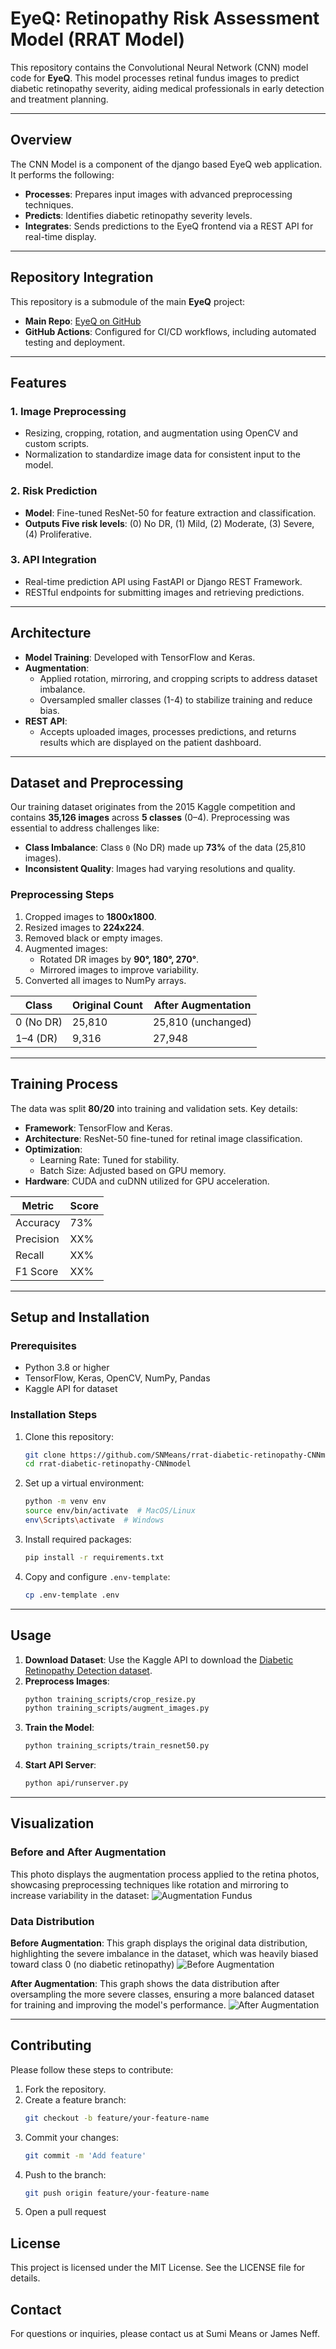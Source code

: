 # EyeQ: Retinopathy Risk Assessment Model (RRAT Model)

This repository contains the Convolutional Neural Network (CNN) model code for **EyeQ**. This model processes retinal fundus images to predict diabetic retinopathy severity, aiding medical professionals in early detection and treatment planning.

---

## **Overview**
The CNN Model is a component of the django based EyeQ web application. It performs the following:
- **Processes**: Prepares input images with advanced preprocessing techniques.
- **Predicts**: Identifies diabetic retinopathy severity levels.
- **Integrates**: Sends predictions to the EyeQ frontend via a REST API for real-time display.

---

## **Repository Integration**
This repository is a submodule of the main **EyeQ** project:
- **Main Repo**: [EyeQ on GitHub](https://github.com/NeffCodes/retinopathy-risk-assessment-tool)
- **GitHub Actions**: Configured for CI/CD workflows, including automated testing and deployment.

---

## **Features**
### 1. **Image Preprocessing**
- Resizing, cropping, rotation, and augmentation using OpenCV and custom scripts.
- Normalization to standardize image data for consistent input to the model.

### 2. **Risk Prediction**
- **Model**: Fine-tuned ResNet-50 for feature extraction and classification.
- **Outputs Five risk levels**: (0) No DR, (1) Mild, (2) Moderate, (3) Severe, (4) Proliferative.


### 3. **API Integration**
- Real-time prediction API using FastAPI or Django REST Framework.
- RESTful endpoints for submitting images and retrieving predictions.

---

## **Architecture**
- **Model Training**: Developed with TensorFlow and Keras.
- **Augmentation**:
  - Applied rotation, mirroring, and cropping scripts to address dataset imbalance.
  - Oversampled smaller classes (1-4) to stabilize training and reduce bias.
- **REST API**:
  - Accepts uploaded images, processes predictions, and returns results which are displayed on the patient dashboard.

---

## **Dataset and Preprocessing**
Our training dataset originates from the 2015 Kaggle competition and contains **35,126 images** across **5 classes** (0–4). Preprocessing was essential to address challenges like:
- **Class Imbalance**: Class `0` (No DR) made up **73%** of the data (25,810 images).
- **Inconsistent Quality**: Images had varying resolutions and quality.

### **Preprocessing Steps**
1. Cropped images to **1800x1800**.
2. Resized images to **224x224**.
3. Removed black or empty images.
4. Augmented images:
   - Rotated DR images by **90°, 180°, 270°**.
   - Mirrored images to improve variability.
5. Converted all images to NumPy arrays.

| **Class** | **Original Count** | **After Augmentation** |
|-----------|--------------------|-------------------------|
| 0 (No DR) | 25,810            | 25,810 (unchanged)     |
| 1–4 (DR)  | 9,316             | 27,948                 |

---

## **Training Process**
The data was split **80/20** into training and validation sets. Key details:
- **Framework**: TensorFlow and Keras.
- **Architecture**: ResNet-50 fine-tuned for retinal image classification.
- **Optimization**:
  - Learning Rate: Tuned for stability.
  - Batch Size: Adjusted based on GPU memory.
- **Hardware**: CUDA and cuDNN utilized for GPU acceleration.

| **Metric**  | **Score** |
|-------------|-----------|
| Accuracy    | 73%       |
| Precision   | XX%       |
| Recall      | XX%       |
| F1 Score    | XX%       |

---

## **Setup and Installation**

### **Prerequisites**
- Python 3.8 or higher
- TensorFlow, Keras, OpenCV, NumPy, Pandas
- Kaggle API for dataset

### **Installation Steps**
1. Clone this repository:
    ```bash
    git clone https://github.com/SNMeans/rrat-diabetic-retinopathy-CNNmodel.git
    cd rrat-diabetic-retinopathy-CNNmodel
    ```
2. Set up a virtual environment:
    ```bash
    python -m venv env
    source env/bin/activate  # MacOS/Linux
    env\Scripts\activate  # Windows
    ```
3. Install required packages:
    ```bash
    pip install -r requirements.txt
    ```
4. Copy and configure `.env-template`:
    ```bash
    cp .env-template .env
    ```

---

## **Usage**

1. **Download Dataset**: Use the Kaggle API to download the [Diabetic Retinopathy Detection dataset](https://www.kaggle.com/c/diabetic-retinopathy-detection/data).
2. **Preprocess Images**:
    ```bash
    python training_scripts/crop_resize.py
    python training_scripts/augment_images.py
    ```
3. **Train the Model**:
    ```bash
    python training_scripts/train_resnet50.py
    ```
4. **Start API Server**:
    ```bash
    python api/runserver.py
    ```

---

## **Visualization**

### **Before and After Augmentation**
This photo displays the augmentation process applied to the retina photos, showcasing preprocessing techniques like rotation and mirroring to increase variability in the dataset:
![Augmentation Fundus](https://github.com/SNMeans/rrat-diabetic-retinopathy-CNNmodel/blob/main/images/Rotimages.png)

### **Data Distribution**
**Before Augmentation**:
This graph displays the original data distribution, highlighting the severe imbalance in the dataset, which was heavily biased toward class 0 (no diabetic retinopathy)
![Before Augmentation](https://github.com/SNMeans/rrat-diabetic-retinopathy-CNNmodel/blob/main/images/BEFOREAUG.png)

**After Augmentation**:
This graph shows the data distribution after oversampling the more severe classes, ensuring a more balanced dataset for training and improving the model's performance.
![After Augmentation](https://github.com/SNMeans/rrat-diabetic-retinopathy-CNNmodel/blob/main/images/DRafterAug.png)

---

## **Contributing**

Please follow these steps to contribute:
1. Fork the repository.
2. Create a feature branch:
   ```bash
   git checkout -b feature/your-feature-name
   ```
3. Commit your changes:
    ```bash
    git commit -m 'Add feature'
    ```
4. Push to the branch:
   ```bash
   git push origin feature/your-feature-name
   ```
5. Open a pull request

## License
This project is licensed under the MIT License. See the LICENSE file for details.

## Contact
For questions or inquiries, please contact us at Sumi Means or James Neff.

